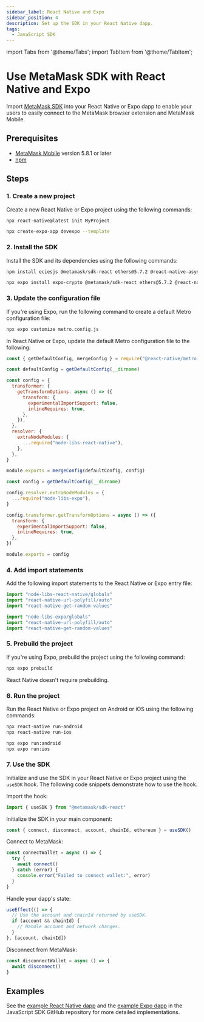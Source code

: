 ```yaml
---
sidebar_label: React Native and Expo
sidebar_position: 4
description: Set up the SDK in your React Native dapp.
tags:
  - JavaScript SDK
---
```


import Tabs from '@theme/Tabs';
import TabItem from '@theme/TabItem';

# Use MetaMask SDK with React Native and Expo

Import [MetaMask SDK](../../../concepts/sdk/index.md) into your React Native or Expo dapp to
enable your users to easily connect to the MetaMask browser extension and MetaMask Mobile.

## Prerequisites

- [MetaMask Mobile](https://github.com/MetaMask/metamask-mobile) version 5.8.1 or later
- [npm](https://docs.npmjs.com/downloading-and-installing-node-js-and-npm)

## Steps

### 1. Create a new project

Create a new React Native or Expo project using the following commands:

<Tabs>
  <TabItem value="React Native">

```bash
npx react-native@latest init MyProject
```

  </TabItem>
  <TabItem value="Expo">

```bash
npx create-expo-app devexpo --template
```

  </TabItem>
</Tabs>

### 2. Install the SDK

Install the SDK and its dependencies using the following commands:

<Tabs>
  <TabItem value="React Native">

```bash
npm install eciesjs @metamask/sdk-react ethers@5.7.2 @react-native-async-storage/async-storage node-libs-react-native react-native-background-timer react-native-randombytes react-native-url-polyfill react-native-get-random-values
```

  </TabItem>
  <TabItem value="Expo">

```bash
npx expo install expo-crypto @metamask/sdk-react ethers@5.7.2 @react-native-async-storage/async-storage node-libs-expo react-native-background-timer react-native-randombytes react-native-url-polyfill react-native-get-random-values@1.8.0
```

  </TabItem>
</Tabs>

### 3. Update the configuration file

If you're using Expo, run the following command to create a default Metro configuration file:

```bash
npx expo customize metro.config.js
```

In React Native or Expo, update the default Metro configuration file to the following:

<Tabs>
  <TabItem value="React Native">

```javascript title="metro.config.js"
const { getDefaultConfig, mergeConfig } = require("@react-native/metro-config")

const defaultConfig = getDefaultConfig(__dirname)

const config = {
  transformer: {
    getTransformOptions: async () => ({
      transform: {
        experimentalImportSupport: false,
        inlineRequires: true,
      },
    }),
  },
  resolver: {
    extraNodeModules: {
      ...require("node-libs-react-native"),
    },
  },
}

module.exports = mergeConfig(defaultConfig, config)
```

  </TabItem>
  <TabItem value="Expo">

```javascript title="metro.config.js"
const config = getDefaultConfig(__dirname)

config.resolver.extraNodeModules = {
  ...require("node-libs-expo"),
}

config.transformer.getTransformOptions = async () => ({
  transform: {
    experimentalImportSupport: false,
    inlineRequires: true,
  },
})

module.exports = config
```

  </TabItem>
</Tabs>

### 4. Add import statements

Add the following import statements to the React Native or Expo entry file:

<Tabs>
  <TabItem value="React Native">

```javascript title="index.js or App.tsx"
import "node-libs-react-native/globals"
import "react-native-url-polyfill/auto"
import "react-native-get-random-values"
```

  </TabItem>
  <TabItem value="Expo">

```javascript title="App.tsx"
import "node-libs-expo/globals"
import "react-native-url-polyfill/auto"
import "react-native-get-random-values"
```

  </TabItem>
</Tabs>

### 5. Prebuild the project

If you're using Expo, prebuild the project using the following command:

```bash
npx expo prebuild
```

React Native doesn't require prebuilding.

### 6. Run the project

Run the React Native or Expo project on Android or iOS using the following commands:

<Tabs>
  <TabItem value="React Native">

```bash
npx react-native run-android
npx react-native run-ios
```

  </TabItem>
  <TabItem value="Expo">

```bash
npx expo run:android
npx expo run:ios
```

  </TabItem>
</Tabs>

### 7. Use the SDK

Initialize and use the SDK in your React Native or Expo project using the `useSDK` hook.
The following code snippets demonstrate how to use the hook.

Import the hook:

```javascript
import { useSDK } from "@metamask/sdk-react"
```

Initialize the SDK in your main component:

```javascript
const { connect, disconnect, account, chainId, ethereum } = useSDK()
```

Connect to MetaMask:

```javascript
const connectWallet = async () => {
  try {
    await connect()
  } catch (error) {
    console.error("Failed to connect wallet:", error)
  }
}
```

Handle your dapp's state:

```javascript
useEffect(() => {
  // Use the account and chainId returned by useSDK.
  if (account && chainId) {
    // Handle account and network changes.
  }
}, [account, chainId])
```

Disconnect from MetaMask:

```javascript
const disconnectWallet = async () => {
  await disconnect()
}
```

## Examples

See the [example React Native dapp](https://github.com/MetaMask/metamask-sdk/tree/main/packages/examples/reactNativeDemo)
and the [example Expo dapp](https://github.com/MetaMask/metamask-sdk/tree/main/packages/examples/expo-demo)
in the JavaScript SDK GitHub repository for more detailed implementations.
